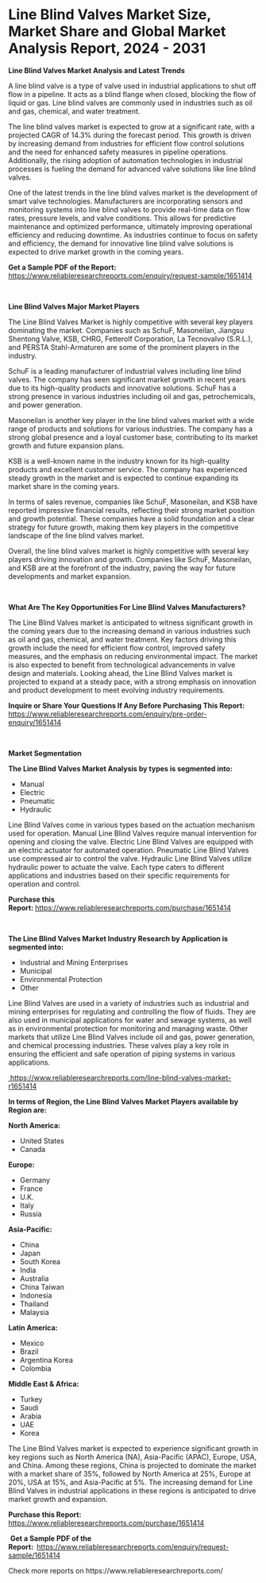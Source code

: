 <p><h1>Line Blind Valves Market Size, Market Share and Global Market Analysis Report, 2024 - 2031</h1></p><p><strong>Line Blind Valves Market Analysis and Latest Trends</strong></p>
<p><p>A line blind valve is a type of valve used in industrial applications to shut off flow in a pipeline. It acts as a blind flange when closed, blocking the flow of liquid or gas. Line blind valves are commonly used in industries such as oil and gas, chemical, and water treatment.</p><p>The line blind valves market is expected to grow at a significant rate, with a projected CAGR of 14.3% during the forecast period. This growth is driven by increasing demand from industries for efficient flow control solutions and the need for enhanced safety measures in pipeline operations. Additionally, the rising adoption of automation technologies in industrial processes is fueling the demand for advanced valve solutions like line blind valves.</p><p>One of the latest trends in the line blind valves market is the development of smart valve technologies. Manufacturers are incorporating sensors and monitoring systems into line blind valves to provide real-time data on flow rates, pressure levels, and valve conditions. This allows for predictive maintenance and optimized performance, ultimately improving operational efficiency and reducing downtime. As industries continue to focus on safety and efficiency, the demand for innovative line blind valve solutions is expected to drive market growth in the coming years.</p></p>
<p><strong>Get a Sample PDF of the Report:&nbsp;</strong> <a href="https://www.reliableresearchreports.com/enquiry/request-sample/1651414">https://www.reliableresearchreports.com/enquiry/request-sample/1651414</a></p>
<p>&nbsp;</p>
<p><strong>Line Blind Valves Major Market Players</strong></p>
<p><p>The Line Blind Valves Market is highly competitive with several key players dominating the market. Companies such as SchuF, Masoneilan, Jiangsu Shentong Valve, KSB, CHRG, Fetterolf Corporation, La Tecnovalvo (S.R.L.), and PERSTA Stahl-Armaturen are some of the prominent players in the industry.</p><p>SchuF is a leading manufacturer of industrial valves including line blind valves. The company has seen significant market growth in recent years due to its high-quality products and innovative solutions. SchuF has a strong presence in various industries including oil and gas, petrochemicals, and power generation.</p><p>Masoneilan is another key player in the line blind valves market with a wide range of products and solutions for various industries. The company has a strong global presence and a loyal customer base, contributing to its market growth and future expansion plans.</p><p>KSB is a well-known name in the industry known for its high-quality products and excellent customer service. The company has experienced steady growth in the market and is expected to continue expanding its market share in the coming years.</p><p>In terms of sales revenue, companies like SchuF, Masoneilan, and KSB have reported impressive financial results, reflecting their strong market position and growth potential. These companies have a solid foundation and a clear strategy for future growth, making them key players in the competitive landscape of the line blind valves market.</p><p>Overall, the line blind valves market is highly competitive with several key players driving innovation and growth. Companies like SchuF, Masoneilan, and KSB are at the forefront of the industry, paving the way for future developments and market expansion.</p></p>
<p>&nbsp;</p>
<p><strong>What Are The Key Opportunities For Line Blind Valves Manufacturers?</strong></p>
<p><p>The Line Blind Valves market is anticipated to witness significant growth in the coming years due to the increasing demand in various industries such as oil and gas, chemical, and water treatment. Key factors driving this growth include the need for efficient flow control, improved safety measures, and the emphasis on reducing environmental impact. The market is also expected to benefit from technological advancements in valve design and materials. Looking ahead, the Line Blind Valves market is projected to expand at a steady pace, with a strong emphasis on innovation and product development to meet evolving industry requirements.</p></p>
<p><strong>Inquire or Share Your Questions If Any Before Purchasing This Report:</strong> <a href="https://www.reliableresearchreports.com/enquiry/pre-order-enquiry/1651414">https://www.reliableresearchreports.com/enquiry/pre-order-enquiry/1651414</a></p>
<p>&nbsp;</p>
<p><strong>Market Segmentation</strong></p>
<p><strong>The Line Blind Valves Market Analysis by types is segmented into:</strong></p>
<p><ul><li>Manual</li><li>Electric</li><li>Pneumatic</li><li>Hydraulic</li></ul></p>
<p><p>Line Blind Valves come in various types based on the actuation mechanism used for operation. Manual Line Blind Valves require manual intervention for opening and closing the valve. Electric Line Blind Valves are equipped with an electric actuator for automated operation. Pneumatic Line Blind Valves use compressed air to control the valve. Hydraulic Line Blind Valves utilize hydraulic power to actuate the valve. Each type caters to different applications and industries based on their specific requirements for operation and control.</p></p>
<p><strong>Purchase this Report:&nbsp;</strong><a href="https://www.reliableresearchreports.com/purchase/1651414">https://www.reliableresearchreports.com/purchase/1651414</a></p>
<p>&nbsp;</p>
<p><strong>The Line Blind Valves Market Industry Research by Application is segmented into:</strong></p>
<p><ul><li>Industrial and Mining Enterprises</li><li>Municipal</li><li>Environmental Protection</li><li>Other</li></ul></p>
<p><p>Line Blind Valves are used in a variety of industries such as industrial and mining enterprises for regulating and controlling the flow of fluids. They are also used in municipal applications for water and sewage systems, as well as in environmental protection for monitoring and managing waste. Other markets that utilize Line Blind Valves include oil and gas, power generation, and chemical processing industries. These valves play a key role in ensuring the efficient and safe operation of piping systems in various applications.</p></p>
<p><a href="https://www.reliableresearchreports.com/line-blind-valves-market-r1651414">&nbsp;https://www.reliableresearchreports.com/line-blind-valves-market-r1651414</a></p>
<p><strong>In terms of Region, the Line Blind Valves Market Players available by Region are:</strong></p>
<p>
    <p> <strong> North America: </strong>
        <ul>
            <li>United States</li>
            <li>Canada</li>
        </ul>
        </p> 
    <p> <strong> Europe: </strong>
        <ul>
            <li>Germany</li>
            <li>France</li>
            <li>U.K.</li>
            <li>Italy</li>
            <li>Russia</li>
        </ul>
        </p> 
    <p> <strong> Asia-Pacific: </strong>
        <ul>
            <li>China</li>
            <li>Japan</li>
            <li>South Korea</li>
            <li>India</li>
            <li>Australia</li>
            <li>China Taiwan</li>
            <li>Indonesia</li>
            <li>Thailand</li>
            <li>Malaysia</li>
        </ul>
        </p> 
    <p> <strong> Latin America: </strong>
        <ul>
            <li>Mexico</li>
            <li>Brazil</li>
            <li>Argentina Korea</li>
            <li>Colombia</li>
        </ul>
        </p> 
    <p> <strong> Middle East & Africa: </strong>
        <ul>
            <li>Turkey</li>
            <li>Saudi</li>
            <li>Arabia</li>
            <li>UAE</li>
            <li>Korea</li>
        </ul>
    </p>
    </p>
<p><p>The Line Blind Valves market is expected to experience significant growth in key regions such as North America (NA), Asia-Pacific (APAC), Europe, USA, and China. Among these regions, China is projected to dominate the market with a market share of 35%, followed by North America at 25%, Europe at 20%, USA at 15%, and Asia-Pacific at 5%. The increasing demand for Line Blind Valves in industrial applications in these regions is anticipated to drive market growth and expansion.</p></p>
<p><strong>Purchase this Report: </strong><a href="https://www.reliableresearchreports.com/purchase/1651414">https://www.reliableresearchreports.com/purchase/1651414</a></p>
<p>&nbsp;<strong>Get a Sample PDF of the Report:&nbsp;&nbsp;</strong><a href="https://www.reliableresearchreports.com/enquiry/request-sample/1651414">https://www.reliableresearchreports.com/enquiry/request-sample/1651414</a></p>
<p><strong></strong></p>
<p>Check more reports on https://www.reliableresearchreports.com/</p>